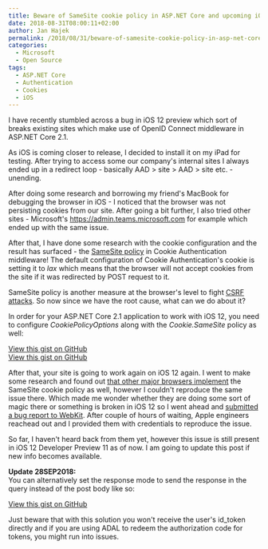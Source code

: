```yaml
---
title: Beware of SameSite cookie policy in ASP.NET Core and upcoming iOS 12
date: 2018-08-31T08:00:11+02:00
author: Jan Hajek
permalink: /2018/08/31/beware-of-samesite-cookie-policy-in-asp-net-core-and-upcoming-ios-12/
categories:
  - Microsoft
  - Open Source
tags:
  - ASP.NET Core
  - Authentication
  - Cookies
  - iOS
---
```


<p>I have recently stumbled across a bug in iOS 12 preview which sort of breaks existing sites which make use of OpenID Connect middleware in ASP.NET Core 2.1.</p>



<!--more-->



<p>As iOS is coming closer to release, I decided to install it on my iPad for testing. After trying to access some our company's internal sites I always ended up in a redirect loop - basically AAD &gt; site &gt; AAD &gt; site etc. - unending.</p>



<p>After doing some research and borrowing my friend's MacBook for debugging the browser in iOS - I noticed that the browser was not persisting cookies from our site. After going a bit further, I also tried other sites - Microsoft's <a href="https://admin.teams.microsoft.com">https://admin.teams.microsoft.com</a> for example which ended up with the same issue.</p>



<p>After that, I have done some research with the cookie configuration and the result has surfaced - the <a href="https://www.owasp.org/index.php/SameSite">SameSite policy</a>&nbsp;in Cookie Authentication middleware! The default configuration of Cookie Authentication's cookie is setting it to&nbsp;<em>lax</em> which means that the browser will not accept cookies from the site if it was redirected by POST request to it.</p>



<p>SameSite policy is another measure at the browser's level to fight <a href="https://cs.wikipedia.org/wiki/Cross-site_request_forgery">CSRF attacks</a>. So now since we have the root cause, what can we do about it?</p>



<p>In order for your ASP.NET Core 2.1 application to work with iOS 12, you need to configure&nbsp;<em>CookiePolicyOptions</em> along with the&nbsp;<em>Cookie.SameSite</em> policy as well:</p>


<!-- wp:coblocks/gist {"url":"https://gist.github.com/hajekj/17ab3a7a18b1ad545ff000252dc35451","file":"700-1.cs","coblocks":[]} -->
<div class="wp-block-coblocks-gist"><script src="https://gist.github.com/hajekj/17ab3a7a18b1ad545ff000252dc35451.js?file=700-1.cs"></script><noscript><a href="https://gist.github.com/hajekj/17ab3a7a18b1ad545ff000252dc35451#file-700-1-cs">View this gist on GitHub</a></noscript></div>
<!-- /wp:coblocks/gist -->

<!-- wp:coblocks/gist {"url":"https://gist.github.com/hajekj/17ab3a7a18b1ad545ff000252dc35451","file":"700-2.cs","coblocks":[]} -->
<div class="wp-block-coblocks-gist"><script src="https://gist.github.com/hajekj/17ab3a7a18b1ad545ff000252dc35451.js?file=700-2.cs"></script><noscript><a href="https://gist.github.com/hajekj/17ab3a7a18b1ad545ff000252dc35451#file-700-2-cs">View this gist on GitHub</a></noscript></div>
<!-- /wp:coblocks/gist -->


<p>After that, your site is going to work again on iOS 12 again. I went to make some research and found out <a href="https://caniuse.com/#feat=same-site-cookie-attribute">that other major browsers implement</a> the SameSite cookie policy as well, however I couldn't reproduce the same issue there. Which made me wonder whether they are doing some sort of magic there or something is broken in iOS 12 so I went ahead and <a href="https://bugs.webkit.org/show_bug.cgi?id=188165">submitted a bug report to WebKit</a>. After couple of hours of waiting, Apple engineers reachead out and I provided them with credentials to reproduce the issue.</p>



<p>So far, I haven't heard back from them yet, however this issue is still present in iOS 12 Developer Preview 11 as of now. I am going to update this post if new info becomes available.</p>



<p><strong>Update 28SEP2018:</strong><br>You can alternatively set the response mode to send the response in the query instead of the post body like so:</p>


<!-- wp:coblocks/gist {"url":"https://gist.github.com/hajekj/17ab3a7a18b1ad545ff000252dc35451","file":"700-3.cs","coblocks":[]} -->
<div class="wp-block-coblocks-gist"><script src="https://gist.github.com/hajekj/17ab3a7a18b1ad545ff000252dc35451.js?file=700-3.cs"></script><noscript><a href="https://gist.github.com/hajekj/17ab3a7a18b1ad545ff000252dc35451#file-700-3-cs">View this gist on GitHub</a></noscript></div>
<!-- /wp:coblocks/gist -->


<p>Just beware that with this solution you won't receive the user's id_token directly and if you are using ADAL to redeem the authorization code for tokens, you might run into issues.</p>
